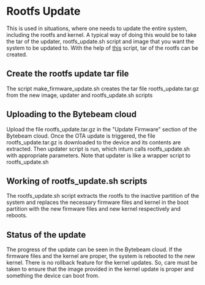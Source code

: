 # Rootfs Update

This is used in situations, where one needs to update the entire system, including the
rootfs and kernel.  A typical way of doing this would be to take the
tar of the updater, rootfs_update.sh script and image that you want the system to be updated to. 
With the help of [this](https://github.com/bytebeamio/uplink/blob/main/scripts/create-beaglebone-img.sh) script,
tar of the rootfs can be created.

## Create the rootfs update tar file
The script make_firmware_update.sh creates the tar file rootfs_update.tar.gz from the 
new image, updater and rootfs_update.sh scripts

## Uploading to the Bytebeam cloud
Upload the file rootfs_update.tar.gz in the "Update Firmware" section of the Bytebeam
cloud. Once the OTA update is triggered, the file rootfs_update.tar.gz is downloaded to
the device and its contents are extracted. Then updater script is run, which inturn
calls rootfs_update.sh with appropriate parameters. Note that updater is like a wrapper
script to rootfs_update.sh 

## Working of rootfs_update.sh scripts
The rootfs_update.sh script extracts the rootfs to the inactive partition of the system
and replaces the necessary firmware files and kernel in the boot partition with the new
firmware files and new kernel respectively and reboots.

## Status of the update
The progress of the update can be seen in the Bytebeam cloud. If the 
firmware files and the kernel are proper, the system is rebooted to the new kernel.
There is no rollback feature for the kernel updates. So, care must be taken to ensure
that the image provided in the kernel update is proper and something the device can boot from.
